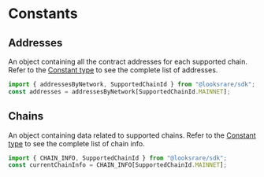 # Constants

## Addresses

An object containing all the contract addresses for each supported chain. Refer to the [Constant type](https://github.com/Nuwton/looksrare-sdk/blob/master/src/types/constants.ts) to see the complete list of addresses.

```ts
import { addressesByNetwork, SupportedChainId } from "@looksrare/sdk";
const addresses = addressesByNetwork[SupportedChainId.MAINNET];
```

## Chains

An object containing data related to supported chains. Refer to the [Constant type](https://github.com/Nuwton/looksrare-sdk/blob/master/src/types/constants.ts) to see the complete list of chain info.

```ts
import { CHAIN_INFO, SupportedChainId } from "@looksrare/sdk";
const currentChainInfo = CHAIN_INFO[SupportedChainId.MAINNET];
```

